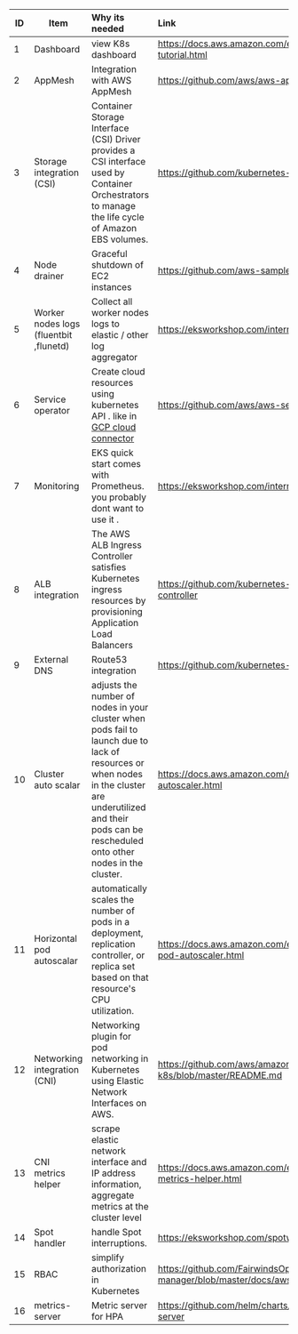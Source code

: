 
| ID | Item        | Why its needed           | Link   | Remarks 
| ---| ------------- | :-------------| :-----| :-----|
|1| Dashboard       | view K8s dashboard  | https://docs.aws.amazon.com/eks/latest/userguide/dashboard-tutorial.html |
|2| AppMesh    | Integration with AWS AppMesh     |  https://github.com/aws/aws-app-mesh-controller-for-k8s |
|3| Storage integration (CSI)  |  Container Storage Interface (CSI) Driver provides a CSI interface used by Container Orchestrators to manage the life cycle of Amazon EBS volumes.    | https://github.com/kubernetes-sigs/aws-ebs-csi-driver    | required for dynamic storage allocation 
|4| Node drainer |  Graceful shutdown of EC2 instances       |  https://github.com/aws-samples/amazon-k8s-node-drainer   |
|5| Worker nodes logs (fluentbit ,flunetd) |  Collect all worker nodes logs to elastic / other log aggregator     |  https://eksworkshop.com/intermediate/230_logging/deploy/   |
|6| Service operator  |  Create cloud resources using kubernetes API . like in [GCP cloud connector](https://cloud.google.com/config-connector/docs/overview)      |   https://github.com/aws/aws-service-operator-k8s  |
|7| Monitoring | EKS quick start comes with Prometheus.   you probably dont want to use it .      |   https://eksworkshop.com/intermediate/240_monitoring/  |
|8| ALB integration  | The AWS ALB Ingress Controller satisfies Kubernetes ingress resources by provisioning Application Load Balancers |   https://github.com/kubernetes-sigs/aws-alb-ingress-controller    |
|9| External DNS  | Route53 integration       |  https://github.com/kubernetes-sigs/external-dns   |
|10| Cluster auto scalar| adjusts the number of nodes in your cluster when pods fail to launch due to lack of resources or when nodes in the cluster are underutilized and their pods can be rescheduled onto other nodes in the cluster.| https://docs.aws.amazon.com/eks/latest/userguide/cluster-autoscaler.html
|11| Horizontal pod autoscalar |automatically scales the number of pods in a deployment, replication controller, or replica set based on that resource's CPU utilization. | https://docs.aws.amazon.com/eks/latest/userguide/horizontal-pod-autoscaler.html
|12| Networking  integration (CNI) |  Networking plugin for pod networking in Kubernetes using Elastic Network Interfaces on AWS.     |   https://github.com/aws/amazon-vpc-cni-k8s/blob/master/README.md  | required for ip mode see [this link](https://aws.amazon.com/blogs/opensource/kubernetes-ingress-aws-alb-ingress-controller/)|
|13| CNI metrics helper  |  scrape elastic network interface and IP address information, aggregate metrics at the cluster level     |   https://docs.aws.amazon.com/eks/latest/userguide/cni-metrics-helper.html  | |
|14| Spot handler | handle Spot interruptions. |https://eksworkshop.com/spotworkers/deployhandler/
|15| RBAC | simplify authorization in Kubernetes |https://github.com/FairwindsOps/rbac-manager/blob/master/docs/aws.md
|16| metrics-server | Metric server for HPA | https://github.com/helm/charts/tree/master/stable/metrics-server

